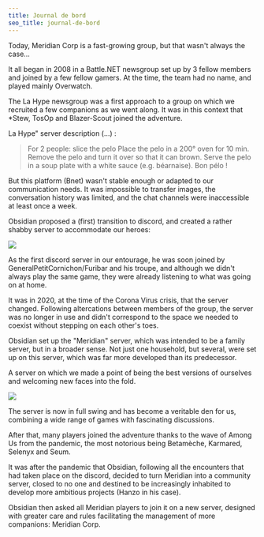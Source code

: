 ```yaml
---
title: Journal de bord
seo_title: journal-de-bord
---
```


Today, Meridian Corp is a fast-growing group, but that wasn't always the case...

It all began in 2008 in a Battle.NET newsgroup set up by 3 fellow members and joined by a few fellow gamers.
At the time, the team had no name, and played mainly Overwatch.

The La Hype newsgroup was a first approach to a group on which we recruited a few companions as we went along. It was in this context that \*Stew, TosOp and Blazer-Scout joined the adventure.

La Hype" server description (...) :

> For 2 people:
> slice the pelo
> Place the pelo in a 200° oven for 10 min.
> Remove the pelo and turn it over so that it can brown.
> Serve the pelo in a soup plate with a white sauce (e.g. béarnaise).
> Bon pélo !

But this platform (Bnet) wasn't stable enough or adapted to our communication needs. It was impossible to transfer images, the conversation history was limited, and the chat channels were inaccessible at least once a week.

Obsidian proposed a (first) transition to discord, and created a rather shabby server to accommodate our heroes:

![](/uploads/image_page/roadtomaster.png)

As the first discord server in our entourage, he was soon joined by GeneralPetitCornichon/Furibar and his troupe, and although we didn't always play the same game, they were already listening to what was going on at home.

It was in 2020, at the time of the Corona Virus crisis, that the server changed. Following altercations between members of the group, the server was no longer in use and didn't correspond to the space we needed to coexist without stepping on each other's toes.

Obsidian set up the "Meridian" server, which was intended to be a family server, but in a broader sense. Not just one household, but several, were set up on this server, which was far more developed than its predecessor.

A server on which we made a point of being the best versions of ourselves and welcoming new faces into the fold.

![](/uploads/image_page/Meridian_originalserv.png)

The server is now in full swing and has become a veritable den for us, combining a wide range of games with fascinating discussions.

After that, many players joined the adventure thanks to the wave of Among Us from the pandemic, the most notorious being Betamèche, Karmared, Selenyx and Seum.

It was after the pandemic that Obsidian, following all the encounters that had taken place on the discord, decided to turn Meridian into a community server, closed to no one and destined to be increasingly inhabited to develop more ambitious projects (Hanzo in his case).

Obsidian then asked all Meridian players to join it on a new server, designed with greater care and rules facilitating the management of more companions: Meridian Corp.
